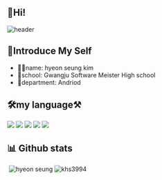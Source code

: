 
## 👋Hi!

![header](https://capsule-render.vercel.app/api?type=waving&color=gradient&height=300&section=header&text=hyeon%20seung&fontSize=85)
## 📝Introduce My Self
* 🙋‍♂️name: hyeon seung kim
* 💒school: Gwangju Software Meister High school
* 🎨department: Andriod

## 🛠my language⚒
<img src="https://img.shields.io/badge/Kotlin-A0AFFF?style=flat-square&logo=Kotlin&logoColor=white"/> </a><img src="https://img.shields.io/badge/Java-0A6ECD?style=flat-square&logo=Java&logoColor=white"/> </a><img src="https://img.shields.io/badge/JavaScript-FAEB78?style=flat-square&logo=JavaScript&logoColor=white"/> </a><img src="https://img.shields.io/badge/HTML5-F06464?style=flat-square&logo=HTML5&logoColor=white"/> </a><img src="https://img.shields.io/badge/C-1E90FF?style=flat-square&logo=C&logoColor=white"/> </a>

## 📊 Github stats
 <p>&nbsp;<img align="center" src="https://github-readme-stats.vercel.app/api?username=khs3994&theme=chartreuse-white&show_icons=true&locale=en" alt="hyeon seung" />&nbsp;<img align="center" src="https://github-readme-stats.vercel.app/api/top-langs?username=khs3994&show_icons=true&locale=en&" alt="khs3994" /></p>
<!--
**khs3994/khs3994** is a ✨ _special_ ✨ repository because its `README.md` (this file) appears on your GitHub profile.

Here are some ideas to get you started:

- 🔭 I’m currently working on ...
- 🌱 I’m currently learning ...
- 👯 I’m looking to collaborate on ...
- 🤔 I’m looking for help with ...
- 💬 Ask me about ...
- 📫 How to reach me: ...
- 😄 Pronouns: ...
- ⚡ Fun fact: ...
-->
